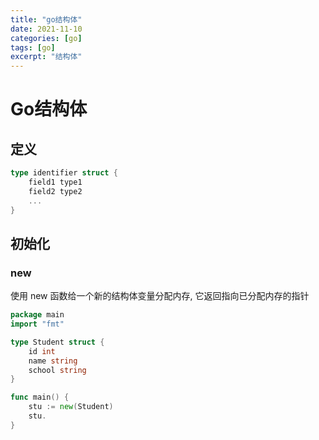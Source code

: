 ```yaml
---
title: "go结构体"
date: 2021-11-10
categories: [go]
tags: [go]
excerpt: "结构体"
---
```


# Go结构体

## 定义

```go
type identifier struct {
    field1 type1
    field2 type2
    ...
}
```

## 初始化

### new

使用 new 函数给一个新的结构体变量分配内存, 它返回指向已分配内存的指针

```go
package main
import "fmt"

type Student struct {
    id int
    name string
    school string
}

func main() {
    stu := new(Student)
    stu.
}
```
